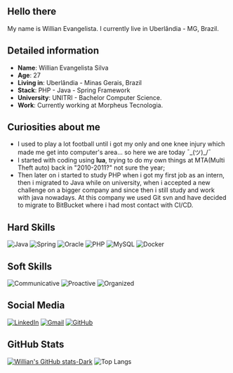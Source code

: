 ## Hello there

My name is Willian Evangelista. I currently live in Uberlândia - MG, Brazil. 

## Detailed information

* **Name**: Willian Evangelista Silva
* **Age**: 27
* **Living in**: Uberlândia - Minas Gerais, Brazil
* **Stack**: PHP - Java - Spring Framework
* **University**: UNITRI - Bachelor Computer Science.
* **Work**: Currently working at Morpheus Tecnologia.

## Curiosities about me

* I used to play a lot football until i got my only and one knee injury which made me get into computer's area... so here we are today ¯\_(ツ)_/¯
* I started with coding using **lua**, trying to do my own things at MTA(Multi Theft auto) back in "2010-2011?" not sure the year;
* Then later on i started to study PHP when i got my first job as an intern, then i migrated to Java while on university, when i accepted a new challenge on a bigger company and since then i still study and work with java nowadays. At this company we used Git svn and have decided to migrate to BitBucket where i had most contact with CI/CD.

## Hard Skills
![Java](https://img.shields.io/badge/Java-000?style=for-the-badge&logo=java)
![Spring](https://img.shields.io/badge/spring-%236DB33F.svg?style=for-the-badge&logo=spring&logoColor=white)
![Oracle](https://img.shields.io/badge/Oracle-F80000?style=for-the-badge&logo=oracle&logoColor=white)
![PHP](https://img.shields.io/badge/php-%23777BB4.svg?style=for-the-badge&logo=php&logoColor=white)
![MySQL](https://img.shields.io/badge/mysql-%2300f.svg?style=for-the-badge&logo=mysql&logoColor=white)
![Docker](https://img.shields.io/badge/docker-%230db7ed.svg?style=for-the-badge&logo=docker&logoColor=white)

## Soft Skills
![Communicative](https://img.shields.io/badge/Communicative-black)
![Proactive](https://img.shields.io/badge/Proactive-blue)
![Organized](https://img.shields.io/badge/Organized-purple)

## Social Media
[![LinkedIn](https://img.shields.io/badge/linkedin-%230077B5.svg?style=for-the-badge&logo=linkedin&logoColor=white)](https://www.linkedin.com/in/willianevangelistasilva/)
[![Gmail](https://img.shields.io/badge/Gmail-D14836?style=for-the-badge&logo=gmail&logoColor=white)](mailto:willianevangelistasilva17@gmail.com)
[![GitHub](https://img.shields.io/badge/github-%23121011.svg?style=for-the-badge&logo=github&logoColor=white)](https://github.com/williansilva17k)

## GitHub Stats
[![Willian's GitHub stats-Dark](https://github-readme-stats-sigma-five.vercel.app/api?username=williansilva17k&show_icons=true&theme=dark#gh-dark-mode-only)](https://github.com/williansilva17k/)
![Top Langs](https://github-readme-stats-git-masterrstaa-rickstaa.vercel.app/api/top-langs/?username=williansilva17k&layout=compact&theme=dark#gh-dark-mode-only)
